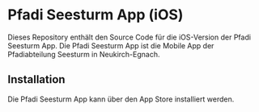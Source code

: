# Pfadi Seesturm App (iOS)

Dieses Repository enthält den Source Code für die iOS-Version der Pfadi Seesturm App. Die Pfadi Seesturm App ist die Mobile App der Pfadiabteilung Seesturm in Neukirch-Egnach.

## Installation

Die Pfadi Seesturm App kann über den App Store installiert werden.
